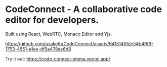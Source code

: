 # CodeConnect - A collaborative code editor for developers.
 Built using React, WebRTC, Monaco Editor and Yjs.


https://github.com/usaketh/CodeConnect/assets/64151405/c54b49f9-1753-4551-a1ee-df9a478ae6d8

Try it out: https://code-connect-sigma.vercel.app/












